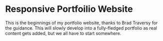 # Responsive Portfoilio Website

This is the beginnings of my portfolio website, thanks to Brad Traversy for the guidance. This will slowly develop into a fully-fledged portfolio as real content gets added, but we all have to start somewhere.
